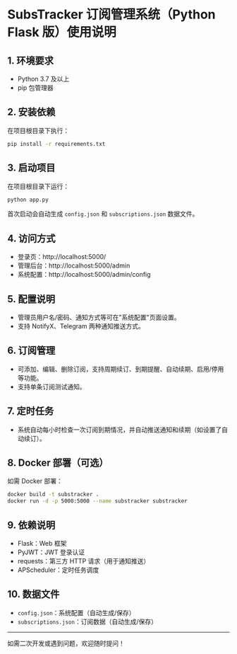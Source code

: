# SubsTracker 订阅管理系统（Python Flask 版）使用说明

## 1. 环境要求

- Python 3.7 及以上
- pip 包管理器

## 2. 安装依赖

在项目根目录下执行：

```bash
pip install -r requirements.txt
```

## 3. 启动项目

在项目根目录下运行：

```bash
python app.py
```

首次启动会自动生成 `config.json` 和 `subscriptions.json` 数据文件。

## 4. 访问方式

- 登录页：http://localhost:5000/
- 管理后台：http://localhost:5000/admin
- 系统配置：http://localhost:5000/admin/config

## 5. 配置说明

- 管理员用户名/密码、通知方式等可在"系统配置"页面设置。
- 支持 NotifyX、Telegram 两种通知推送方式。

## 6. 订阅管理

- 可添加、编辑、删除订阅，支持周期续订、到期提醒、自动续期、启用/停用等功能。
- 支持单条订阅测试通知。

## 7. 定时任务

- 系统自动每小时检查一次订阅到期情况，并自动推送通知和续期（如设置了自动续订）。

## 8. Docker 部署（可选）

如需 Docker 部署：

```bash
docker build -t substracker .
docker run -d -p 5000:5000 --name substracker substracker
```

## 9. 依赖说明

- Flask：Web 框架
- PyJWT：JWT 登录认证
- requests：第三方 HTTP 请求（用于通知推送）
- APScheduler：定时任务调度

## 10. 数据文件

- `config.json`：系统配置（自动生成/保存）
- `subscriptions.json`：订阅数据（自动生成/保存）

---

如需二次开发或遇到问题，欢迎随时提问！ 